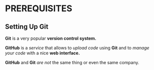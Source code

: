 # PREREQUISITES
## Setting Up Git
**Git** is a very popular **version control system.**

**GitHub** is a <em>service</em> that allows to <em>upload code</em> using **Git** and to <em>manage your code</em> with a nice **web interface.** 

**GitHub** and **Git** <em>are not</em> the same thing or even the same company.
